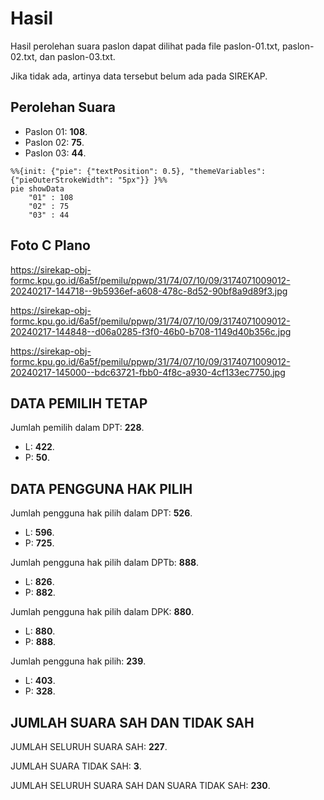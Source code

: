 # Hasil

Hasil perolehan suara paslon dapat dilihat pada file paslon-01.txt, paslon-02.txt, dan paslon-03.txt.

Jika tidak ada, artinya data tersebut belum ada pada SIREKAP.

## Perolehan Suara

 * Paslon 01: **108**.
 * Paslon 02: **75**.
 * Paslon 03: **44**.

```mermaid
%%{init: {"pie": {"textPosition": 0.5}, "themeVariables": {"pieOuterStrokeWidth": "5px"}} }%%
pie showData
    "01" : 108
    "02" : 75
    "03" : 44
```
## Foto C Plano

https://sirekap-obj-formc.kpu.go.id/6a5f/pemilu/ppwp/31/74/07/10/09/3174071009012-20240217-144718--9b5936ef-a608-478c-8d52-90bf8a9d89f3.jpg

https://sirekap-obj-formc.kpu.go.id/6a5f/pemilu/ppwp/31/74/07/10/09/3174071009012-20240217-144848--d06a0285-f3f0-46b0-b708-1149d40b356c.jpg

https://sirekap-obj-formc.kpu.go.id/6a5f/pemilu/ppwp/31/74/07/10/09/3174071009012-20240217-145000--bdc63721-fbb0-4f8c-a930-4cf133ec7750.jpg

## DATA PEMILIH TETAP

Jumlah pemilih dalam DPT: **228**.
 * L: **422**.
 * P: **50**.

## DATA PENGGUNA HAK PILIH

Jumlah pengguna hak pilih dalam DPT: **526**.
 * L: **596**.
 * P: **725**.

Jumlah pengguna hak pilih dalam DPTb: **888**.
 * L: **826**.
 * P: **882**.

Jumlah pengguna hak pilih dalam DPK: **880**.
 * L: **880**.
 * P: **888**.

Jumlah pengguna hak pilih: **239**.
 * L: **403**.
 * P: **328**.

## JUMLAH SUARA SAH DAN TIDAK SAH

JUMLAH SELURUH SUARA SAH: **227**.

JUMLAH SUARA TIDAK SAH: **3**.

JUMLAH SELURUH SUARA SAH DAN SUARA TIDAK SAH: **230**.
